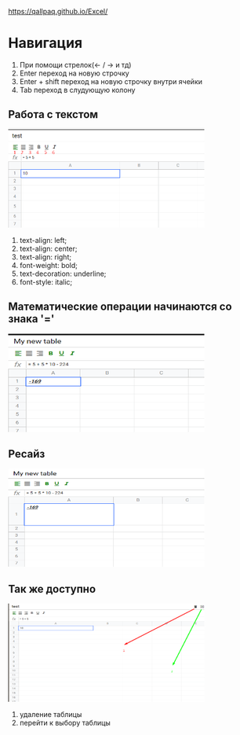 https://qallpaq.github.io/Excel/


<h1>Навигация</h1>

1. При помощи стрелок(<- / -> и тд)
2. Enter переход на новую строчку
3. Enter + shift переход на новую строчку внутри ячейки
4. Tab переход в слудующую колону


<h2>Работа с текстом</h2>

<img src="readme_img/text.png" width="400" height="200"></img>

1. text-align: left;
2. text-align: center;
3. text-align: right;
4. font-weight: bold;
5. text-decoration: underline;
6. font-style: italic;

<h2>Математические операции начинаются со знака '=' </h2>

<img src="readme_img/math.png" width="400" height="200"></img>


<h2>Ресайз</h2>

<img src="readme_img/resize.png" width="400" height="200"></img>


<h2>Так же доступно</h2>

<img src="readme_img/del-save.png" width="400" height="200"></img>

1. удаление таблицы
2. перейти к выбору таблицы
